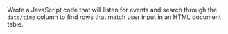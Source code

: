Wrote a JavaScript code that will listen for events and search through the `date/time` column to find rows that match user input in an HTML document table.
